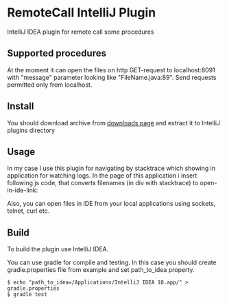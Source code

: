 RemoteCall IntelliJ Plugin
===================

IntelliJ IDEA plugin for remote call some procedures

Supported procedures
--------------------------------

At the moment it can open the files on http GET-request to localhost:8091 with "message" parameter looking like "FileName.java:89".
Send requests permitted only from localhost.

Install
---------

You should download archive from [downloads page](https://github.com/Zolotov/RemoteCall/archives/master) and extract it to IntelliJ plugins directory

Usage
---------

In my case I use this plugin for navigating by stacktrace which showing in application for watching logs. In the page of this application i insert following js code, that converts filenames (in div with stacktrace) to open-in-ide-link:

<script src="https://gist.github.com/905279.js?file=open_in_ide.js"></script>

Also, you can open files in IDE from your local applications using sockets, telnet, curl etc.

Build
---------
To build the plugin use IntelliJ IDEA.

You can use gradle for compile and testing. In this case you should create gradle.properties file from example and set path_to_idea property.

    $ echo "path_to_idea=/Applications/IntelliJ IDEA 10.app/" > gradle.properties
    $ gradle test

